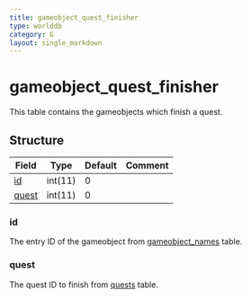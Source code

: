 ```yaml
---
title: gameobject_quest_finisher
type: worlddb
category: G
layout: single_markdown
---
```


# gameobject_quest_finisher
This table contains the gameobjects which finish a quest.

## Structure

Field                                                                               | Type    | Default | Comment
----------------------------------------------------------------------------------- | ------- | ------- | -------
[id](#id)       | int(11) | 0       |        
[quest](#quest) | int(11) | 0       |        

### id

The entry ID of the gameobject from [gameobject_names](http://www.ascemu.org/wiki/index.php?title=Gameobject_names&action=edit&redlink=1 "Gameobject names (page does not exist)") table.

### quest

The quest ID to finish from [quests](http://www.ascemu.org/wiki/index.php?title=Quests&action=edit&redlink=1 "Quests (page does not exist)") table.